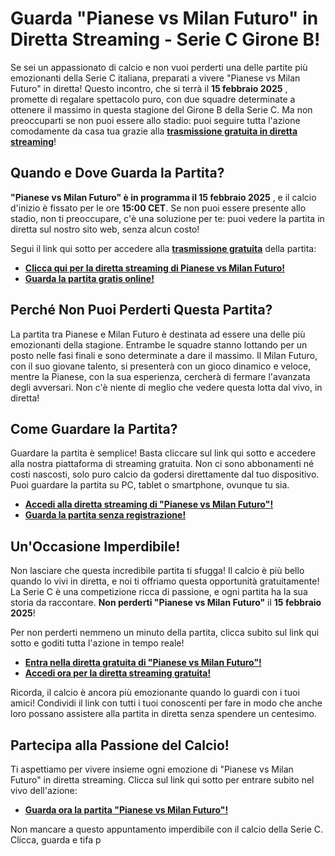 # Guarda "Pianese vs Milan Futuro" in Diretta Streaming - Serie C Girone B!

Se sei un appassionato di calcio e non vuoi perderti una delle partite più emozionanti della Serie C italiana, preparati a vivere "Pianese vs Milan Futuro" in diretta! Questo incontro, che si terrà il **15 febbraio 2025** , promette di regalare spettacolo puro, con due squadre determinate a ottenere il massimo in questa stagione del Girone B della Serie C. Ma non preoccuparti se non puoi essere allo stadio: puoi seguire tutta l'azione comodamente da casa tua grazie alla **[trasmissione gratuita in diretta streaming](https://tinyurl.com/livestreamfreeo?st=Pianese+vs+Milan+Futuro&si=ghc)**!

## Quando e Dove Guarda la Partita?

**"Pianese vs Milan Futuro" è in programma il 15 febbraio 2025** , e il calcio d'inizio è fissato per le ore **15:00 CET**. Se non puoi essere presente allo stadio, non ti preoccupare, c'è una soluzione per te: puoi vedere la partita in diretta sul nostro sito web, senza alcun costo!

Segui il link qui sotto per accedere alla **[trasmissione gratuita](https://tinyurl.com/livestreamfreeo?st=Pianese+vs+Milan+Futuro&si=ghc)** della partita:

- **[Clicca qui per la diretta streaming di Pianese vs Milan Futuro!](https://tinyurl.com/livestreamfreeo?st=Pianese+vs+Milan+Futuro&si=ghc)**
- **[Guarda la partita gratis online!](https://tinyurl.com/livestreamfreeo?st=Pianese+vs+Milan+Futuro&si=ghc)**

## Perché Non Puoi Perderti Questa Partita?

La partita tra Pianese e Milan Futuro è destinata ad essere una delle più emozionanti della stagione. Entrambe le squadre stanno lottando per un posto nelle fasi finali e sono determinate a dare il massimo. Il Milan Futuro, con il suo giovane talento, si presenterà con un gioco dinamico e veloce, mentre la Pianese, con la sua esperienza, cercherà di fermare l'avanzata degli avversari. Non c'è niente di meglio che vedere questa lotta dal vivo, in diretta!

## Come Guardare la Partita?

Guardare la partita è semplice! Basta cliccare sul link qui sotto e accedere alla nostra piattaforma di streaming gratuita. Non ci sono abbonamenti né costi nascosti, solo puro calcio da godersi direttamente dal tuo dispositivo. Puoi guardare la partita su PC, tablet o smartphone, ovunque tu sia.

- **[Accedi alla diretta streaming di "Pianese vs Milan Futuro"!](https://tinyurl.com/livestreamfreeo?st=Pianese+vs+Milan+Futuro&si=ghc)**
- **[Guarda la partita senza registrazione!](https://tinyurl.com/livestreamfreeo?st=Pianese+vs+Milan+Futuro&si=ghc)**

## Un'Occasione Imperdibile!

Non lasciare che questa incredibile partita ti sfugga! Il calcio è più bello quando lo vivi in diretta, e noi ti offriamo questa opportunità gratuitamente! La Serie C è una competizione ricca di passione, e ogni partita ha la sua storia da raccontare. **Non perderti "Pianese vs Milan Futuro"** il **15 febbraio 2025**!

Per non perderti nemmeno un minuto della partita, clicca subito sul link qui sotto e goditi tutta l'azione in tempo reale!

- **[Entra nella diretta gratuita di "Pianese vs Milan Futuro"!](https://tinyurl.com/livestreamfreeo?st=Pianese+vs+Milan+Futuro&si=ghc)**
- **[Accedi ora per la diretta streaming gratuita!](https://tinyurl.com/livestreamfreeo?st=Pianese+vs+Milan+Futuro&si=ghc)**

Ricorda, il calcio è ancora più emozionante quando lo guardi con i tuoi amici! Condividi il link con tutti i tuoi conoscenti per fare in modo che anche loro possano assistere alla partita in diretta senza spendere un centesimo.

## Partecipa alla Passione del Calcio!

Ti aspettiamo per vivere insieme ogni emozione di "Pianese vs Milan Futuro" in diretta streaming. Clicca sul link qui sotto per entrare subito nel vivo dell'azione:

- **[Guarda ora la partita "Pianese vs Milan Futuro"!](https://tinyurl.com/livestreamfreeo?st=Pianese+vs+Milan+Futuro&si=ghc)**

Non mancare a questo appuntamento imperdibile con il calcio della Serie C. Clicca, guarda e tifa p
